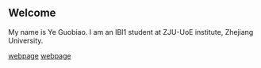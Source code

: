 ## Welcome 
My name is Ye Guobiao. 
I am an IBI1 student at ZJU-UoE institute, Zhejiang University.

[webpage](https://c.zju.edu.cn/) 
[webpage](https://c.zju.edu.cn/) 
